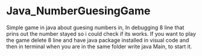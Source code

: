 ﻿# Java_NumberGuesingGame
Simple game in java about guesing numbers in, In debugging 8 line that prins out the number stayed so i could check if its works. If you want to play the game delete 8 line and have java package installed in visual code and then in terminal when you are in the same folder write java Main, to start it.

